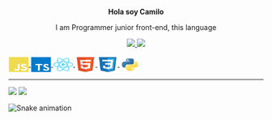 <div align="center">
  <b><p>Hola soy Camilo</p></b>
  <p>I am Programmer junior front-end, this language </p>
</div>
  
<div align="center">
  <a href="https://github.com/J-Camilo">
  <img height="150em" src="https://github-readme-stats.vercel.app/api?username=J-Camilo&show_icons=true&theme=dracula&include_all_commits=true&count_private=true"/>
  <img height="150em" src="https://github-readme-stats.vercel.app/api/top-langs/?username=J-Camilo&layout=compact&langs_count=7&theme=dracula"/>
</div>
  
 <div style="display: inline_block"><br>
  <img align="center" alt="Rafa-Js" height="30" width="40" src="https://raw.githubusercontent.com/devicons/devicon/master/icons/javascript/javascript-plain.svg">
  <img align="center" alt="Rafa-Ts" height="30" width="40" src="https://raw.githubusercontent.com/devicons/devicon/master/icons/typescript/typescript-plain.svg">
  <img align="center" alt="Rafa-React" height="30" width="40" src="https://raw.githubusercontent.com/devicons/devicon/master/icons/react/react-original.svg">
  <img align="center" alt="Rafa-HTML" height="30" width="40" src="https://raw.githubusercontent.com/devicons/devicon/master/icons/html5/html5-original.svg">
  <img align="center" alt="Rafa-CSS" height="30" width="40" src="https://raw.githubusercontent.com/devicons/devicon/master/icons/css3/css3-original.svg">
  <img align="center" alt="Rafa-Python" height="30" width="40" src="https://raw.githubusercontent.com/devicons/devicon/master/icons/python/python-original.svg">
  </div><hr>

<div> 
  <a href="https://www.instagram.com/j.c4milof/" target="_blank"><img src="https://img.shields.io/badge/-Instagram-%23E4405F?style=for-the-badge&logo=instagram&logoColor=white" target="_blank"></a>
  <a href = "mailto:juan.fong@misena.edu.co"><img src="https://img.shields.io/badge/-Gmail-%23333?style=for-the-badge&logo=gmail&logoColor=white" target="_blank"></a>

  
  
  ![Snake animation](https://github.com/J-Camilo/J-Camilo/blob/output/github-contribution-grid-snake.svg)
</div>
